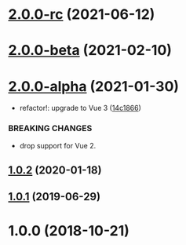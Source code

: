 # [2.0.0-rc](https://github.com/fengyuanchen/vue-qrcode/compare/v2.0.0-beta...v2.0.0-rc) (2021-06-12)



# [2.0.0-beta](https://github.com/fengyuanchen/vue-qrcode/compare/v2.0.0-alpha...v2.0.0-beta) (2021-02-10)



# [2.0.0-alpha](https://github.com/fengyuanchen/vue-qrcode/compare/v1.0.2...v2.0.0-alpha) (2021-01-30)


* refactor!: upgrade to Vue 3 ([14c1866](https://github.com/fengyuanchen/vue-qrcode/commit/14c1866d88117f1f895a6b90407f62d50d18a5d1))


### BREAKING CHANGES

* drop support for Vue 2.



## [1.0.2](https://github.com/fengyuanchen/vue-qrcode/compare/v1.0.1...v1.0.2) (2020-01-18)



## [1.0.1](https://github.com/fengyuanchen/vue-qrcode/compare/v1.0.0...v1.0.1) (2019-06-29)



# 1.0.0 (2018-10-21)



